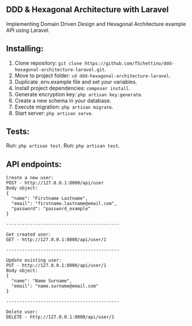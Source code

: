 ## DDD & Hexagonal Architecture with Laravel

Implementing Domain Driven Design and Hexagonal Architecture example API using Laravel.

## Installing:

1. Clone repository: `git clone https://github.com/fSchettino/ddd-hexagonal-architecture-laravel.git`.
2. Move to project folder: `cd ddd-hexagonal-architecture-laravel`.
3. Duplicate .env.example file and set your variables.
4. Install project dependencies: `composer install`.
6. Generate encryption key: `php artisan key:generate`.
6. Create a new schema in your database.
7. Execute migration: `php artisan migrate`.
8. Start server: `php artisan serve`.

## Tests:
Run: `php artisan test`.
Run: `php artisan test`.

## API endpoints:

```
Create a new user:
POST - http://127.0.0.1:8000/api/user
Body object:
{
  "name": "Firstname Lastname",
  "email": "firstname.lastname@email.com",
  "password": "password_example"
}

-------------------------------------------

Get created user:
GET - http://127.0.0.1:8000/api/user/1

-------------------------------------------

Update existing user:
PUT - http://127.0.0.1:8000/api/user/1
Body object:
{
  "name": "Name Surname",
  "email": "name.surname@email.com"
}

-------------------------------------------

Delete user:
DELETE - http://127.0.0.1:8000/api/user/1


